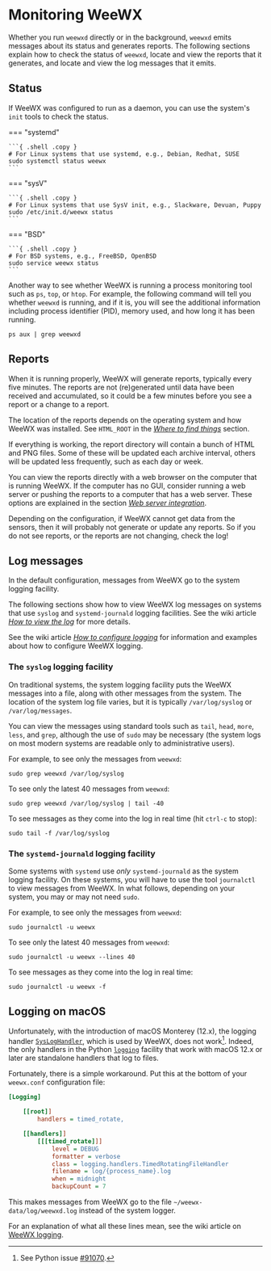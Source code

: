 # Monitoring WeeWX

Whether you run `weewxd` directly or in the background, `weewxd` emits
messages about its status and generates reports.  The following sections
explain how to check the status of `weewxd`, locate and view the reports
that it generates, and locate and view the log messages that it emits.

## Status

If WeeWX was configured to run as a daemon, you can use the system's `init`
tools to check the status.

=== "systemd"

    ```{ .shell .copy }
    # For Linux systems that use systemd, e.g., Debian, Redhat, SUSE
    sudo systemctl status weewx
    ```

=== "sysV"

    ```{ .shell .copy }
    # For Linux systems that use SysV init, e.g., Slackware, Devuan, Puppy
    sudo /etc/init.d/weewx status
    ```

=== "BSD"

    ```{ .shell .copy }
    # For BSD systems, e.g., FreeBSD, OpenBSD
    sudo service weewx status
    ```

Another way to see whether WeeWX is running a process monitoring tool such as
`ps`, `top`, or `htop`.  For example, the following command will tell you
whether `weewxd` is running, and if it is, you will see the additional
information including process identifier (PID), memory used, and how long it
has been running.
```{ .shell .copy }
ps aux | grep weewxd
```

## Reports

When it is running properly, WeeWX will generate reports, typically every five
minutes.  The reports are not (re)generated until data have been received and
accumulated, so it could be a few minutes before you see a report or a change
to a report.

The location of the reports depends on the operating system and how WeeWX was
installed. See `HTML_ROOT` in the [*Where to find things*](where.md) section.

If everything is working, the report directory will contain a bunch of HTML
and PNG files.  Some of these will be updated each archive interval, others
will be updated less frequently, such as each day or week.

You can view the reports directly with a web browser on the computer that is
running WeeWX.  If the computer has no GUI, consider running a web server
or pushing the reports to a computer that has a web server.  These options
are explained in the section [*Web server integration*](webserver.md).

Depending on the configuration, if WeeWX cannot get data from the sensors,
then it will probably not generate or update any reports.  So if you do not
see reports, or the reports are not changing, check the log!

## Log messages

In the default configuration, messages from WeeWX go to the system logging
facility.

The following sections show how to view WeeWX log messages on systems that use
`syslog` and `systemd-journald` logging facilities. See the wiki article
[*How to view the log*](https://github.com/weewx/weewx/wiki/view-logs) for more
details.

See the wiki article [*How to configure
logging*](https://github.com/weewx/weewx/wiki/logging) for information and
examples about how to configure WeeWX logging.


### The `syslog` logging facility

On traditional systems, the system logging facility puts the WeeWX messages
into a file, along with other messages from the system. The location of the
system log file varies, but it is typically `/var/log/syslog` or
`/var/log/messages`.

You can view the messages using standard tools such as `tail`, `head`, `more`,
`less`, and `grep`, although the use of `sudo` may be necessary (the system logs
on most modern systems are readable only to administrative users).

For example, to see only the messages from `weewxd`:
```{.shell .copy}
sudo grep weewxd /var/log/syslog
```
To see only the latest 40 messages from `weewxd`:
```{.shell .copy}
sudo grep weewxd /var/log/syslog | tail -40
```
To see messages as they come into the log in real time (hit `ctrl-c` to stop):
```{.shell .copy}
sudo tail -f /var/log/syslog
```

### The `systemd-journald` logging facility

Some systems with `systemd` use *only* `systemd-journald` as the system logging
facility.  On these systems, you will have to use the tool `journalctl` to view
messages from WeeWX. In what follows, depending on your system, you may or may
not need `sudo`.

For example, to see only the messages from `weewxd`:
```{.shell .copy}
sudo journalctl -u weewx
```

To see only the latest 40 messages from `weewxd`:
```{.shell .copy}
sudo journalctl -u weewx --lines 40
```

To see messages as they come into the log in real time:
```{.shell .copy}
sudo journalctl -u weewx -f
```

## Logging on macOS

Unfortunately, with the introduction of macOS Monterey (12.x), the logging
handler
[`SysLogHandler`](https://docs.python.org/3/library/logging.handlers.html#sysloghandler),
which is used by WeeWX, does not work[^1]. Indeed, the only handlers in the
Python [`logging`](https://docs.python.org/3/library/logging.html) facility
that work with macOS 12.x or later are standalone handlers that log to files.

[^1]: See Python issue [#91070](https://github.com/python/cpython/issues/91070).

Fortunately, there is a simple workaround. Put this at the bottom of your
`weewx.conf` configuration file:

```{.ini .copy}
[Logging]

    [[root]]
        handlers = timed_rotate,

    [[handlers]]
        [[[timed_rotate]]]
            level = DEBUG
            formatter = verbose
            class = logging.handlers.TimedRotatingFileHandler
            filename = log/{process_name}.log
            when = midnight
            backupCount = 7
```

This makes messages from WeeWX go to the file `~/weewx-data/log/weewxd.log`
instead of the system logger.

For an explanation of what all these lines mean, see the wiki article on
[WeeWX logging](https://github.com/weewx/weewx/wiki/WeeWX-v4-and-logging).
